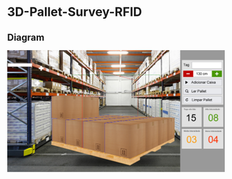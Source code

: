 # 3D-Pallet-Survey-RFID

## Diagram
![alt text](https://github.com/xjaox/3D-Pallet-Survey-RFID/blob/master/Docs/Layout_cria%C3%A7%C3%A3o.png?raw=true)
